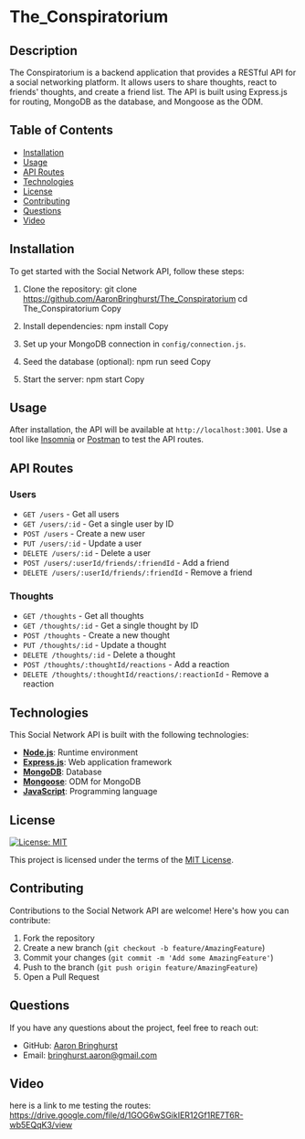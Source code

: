 # The_Conspiratorium

## Description
The Conspiratorium is a backend application that provides a RESTful API for a social networking platform. It allows users to share thoughts, react to friends' thoughts, and create a friend list. The API is built using Express.js for routing, MongoDB as the database, and Mongoose as the ODM.

## Table of Contents
- [Installation](#installation)
- [Usage](#usage)
- [API Routes](#api-routes)
- [Technologies](#technologies)
- [License](#license)
- [Contributing](#contributing)
- [Questions](#questions)
- [Video](#video)

## Installation
To get started with the Social Network API, follow these steps:

1. Clone the repository:
git clone https://github.com/AaronBringhurst/The_Conspiratorium
cd  The_Conspiratorium
Copy
2. Install dependencies:
npm install
Copy
3. Set up your MongoDB connection in `config/connection.js`.

4. Seed the database (optional):
npm run seed
Copy
5. Start the server:
npm start
Copy
## Usage

After installation, the API will be available at `http://localhost:3001`. Use a tool like [Insomnia](https://insomnia.rest/) or [Postman](https://www.postman.com/) to test the API routes.

## API Routes

### Users
- `GET /users` - Get all users
- `GET /users/:id` - Get a single user by ID
- `POST /users` - Create a new user
- `PUT /users/:id` - Update a user
- `DELETE /users/:id` - Delete a user
- `POST /users/:userId/friends/:friendId` - Add a friend
- `DELETE /users/:userId/friends/:friendId` - Remove a friend

### Thoughts
- `GET /thoughts` - Get all thoughts
- `GET /thoughts/:id` - Get a single thought by ID
- `POST /thoughts` - Create a new thought
- `PUT /thoughts/:id` - Update a thought
- `DELETE /thoughts/:id` - Delete a thought
- `POST /thoughts/:thoughtId/reactions` - Add a reaction
- `DELETE /thoughts/:thoughtId/reactions/:reactionId` - Remove a reaction

## Technologies

This Social Network API is built with the following technologies:

- **[Node.js](https://nodejs.org/)**: Runtime environment
- **[Express.js](https://expressjs.com/)**: Web application framework
- **[MongoDB](https://www.mongodb.com/)**: Database
- **[Mongoose](https://mongoosejs.com/)**: ODM for MongoDB
- **[JavaScript](https://developer.mozilla.org/en-US/docs/Web/JavaScript)**: Programming language

## License

[![License: MIT](https://img.shields.io/badge/License-MIT-yellow.svg)](https://opensource.org/licenses/MIT)

This project is licensed under the terms of the [MIT License](https://opensource.org/licenses/MIT).

## Contributing
Contributions to the Social Network API are welcome! Here's how you can contribute:

1. Fork the repository
2. Create a new branch (`git checkout -b feature/AmazingFeature`)
3. Commit your changes (`git commit -m 'Add some AmazingFeature'`)
4. Push to the branch (`git push origin feature/AmazingFeature`)
5. Open a Pull Request

## Questions
If you have any questions about the project, feel free to reach out:

- GitHub: [Aaron Bringhurst](https://github.com/AaronBringhurst)
- Email: bringhurst.aaron@gmail.com

## Video
here is a link to me testing the routes: https://drive.google.com/file/d/1GOG6wSGikIER12Gf1RE7T6R-wb5EQqK3/view